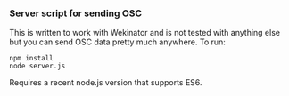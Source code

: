 ### Server script for sending OSC
This is written to work with Wekinator and is not tested with anything else but you can send OSC data pretty much anywhere. To run:  
```shell
npm install
node server.js
```
Requires a recent node.js version that supports ES6.
